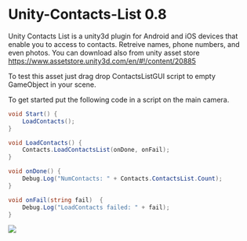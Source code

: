 # Unity-Contacts-List 0.8
Unity Contacts List is a unity3d plugin for Android and iOS devices that enable you to access to contacts. Retreive names, phone numbers, and even photos.
You can download also from unity asset store
https://www.assetstore.unity3d.com/en/#!/content/20885

To test this asset just drag drop ContactsListGUI script to empty GameObject in your scene.

To get started put the following code in a script on the main camera.

```csharp
void Start() {
    LoadContacts();
}

void LoadContacts() {
	Contacts.LoadContactsList(onDone, onFail);
}

void onDone() {
	Debug.Log("NumContacts: " + Contacts.ContactsList.Count);
}

void onFail(string fail)  {
	Debug.Log("LoadContacts failed: " + fail);
}
```

<a href="https://www.paypal.com/cgi-bin/webscr?cmd=_s-xclick&hosted_button_id=6B8XHP9N5DXBW">
    <img src="https://www.paypalobjects.com/webstatic/en_US/btn/btn_donate_cc_147x47.png">
    </img>
</a>
